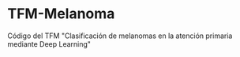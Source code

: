 # TFM-Melanoma
Código del TFM "Clasificación de melanomas en la atención primaria mediante Deep Learning"
